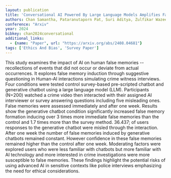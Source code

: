 ```yaml
---
layout: publication
title: 'Conversational AI Powered By Large Language Models Amplifies False Memories In Witness Interviews'
authors: Chan Samantha, Pataranutaporn Pat, Suri Aditya, Zulfikar Wazeer, Maes Pattie, Loftus Elizabeth F.
conference: "Arxiv"
year: 2024
bibkey: chan2024conversational
additional_links:
  - {name: "Paper", url: "https://arxiv.org/abs/2408.04681"}
tags: ['Ethics And Bias', 'Survey Paper']
---
```

This study examines the impact of AI on human false memories -- recollections of events that did not occur or deviate from actual occurrences. It explores false memory induction through suggestive questioning in Human-AI interactions simulating crime witness interviews. Four conditions were tested control survey-based pre-scripted chatbot and generative chatbot using a large language model (LLM). Participants (N=200) watched a crime video then interacted with their assigned AI interviewer or survey answering questions including five misleading ones. False memories were assessed immediately and after one week. Results show the generative chatbot condition significantly increased false memory formation inducing over 3 times more immediate false memories than the control and 1.7 times more than the survey method. 36.437; of users responses to the generative chatbot were misled through the interaction. After one week the number of false memories induced by generative chatbots remained constant. However confidence in these false memories remained higher than the control after one week. Moderating factors were explored users who were less familiar with chatbots but more familiar with AI technology and more interested in crime investigations were more susceptible to false memories. These findings highlight the potential risks of using advanced AI in sensitive contexts like police interviews emphasizing the need for ethical considerations.
